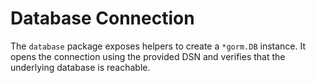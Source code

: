 # Database Connection

The `database` package exposes helpers to create a `*gorm.DB` instance.
It opens the connection using the provided DSN and verifies that the
underlying database is reachable.
